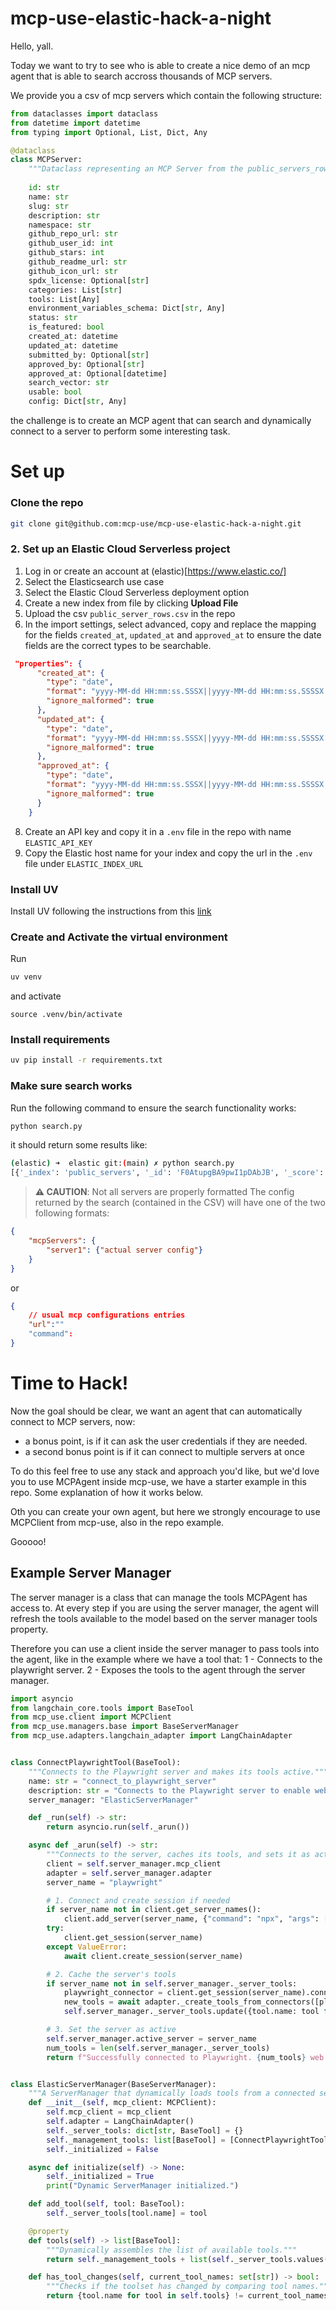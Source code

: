 # mcp-use-elastic-hack-a-night

Hello, yall.

Today we want to try to see who is able to create a nice demo of an mcp agent that is able to search accross thousands of MCP servers. 

We provide you a csv of mcp servers which contain the following structure: 

```python 
from dataclasses import dataclass
from datetime import datetime
from typing import Optional, List, Dict, Any

@dataclass
class MCPServer:
    """Dataclass representing an MCP Server from the public_servers_rows.csv dataset"""
    
    id: str
    name: str
    slug: str
    description: str
    namespace: str
    github_repo_url: str
    github_user_id: int
    github_stars: int
    github_readme_url: str
    github_icon_url: str
    spdx_license: Optional[str]
    categories: List[str]
    tools: List[Any]
    environment_variables_schema: Dict[str, Any]
    status: str
    is_featured: bool
    created_at: datetime
    updated_at: datetime
    submitted_by: Optional[str]
    approved_by: Optional[str]
    approved_at: Optional[datetime]
    search_vector: str
    usable: bool
    config: Dict[str, Any]
```

the challenge is to create an MCP agent that can search and dynamically connect to a server to perform some interesting task.

# Set up

### Clone the repo
```bash 
git clone git@github.com:mcp-use/mcp-use-elastic-hack-a-night.git
```

### 2. Set up an Elastic Cloud Serverless project

1. Log in or create an account at (elastic)[https://www.elastic.co/]
2. Select the Elasticsearch use case
3. Select the Elastic Cloud Serverless deployment option
4. Create a new index from file by clicking **Upload File** 
5. Upload the csv `public_server_rows.csv` in the repo
6. In the import settings, select advanced, copy and replace the mapping for the fields `created_at`, `updated_at` and `approved_at` to ensure the date fields are the correct types to be searchable.
```json
 "properties": {
      "created_at": {
        "type": "date",
        "format": "yyyy-MM-dd HH:mm:ss.SSSX||yyyy-MM-dd HH:mm:ss.SSSSX||yyyy-MM-dd HH:mm:ss.SSSSSX||yyyy-MM-dd HH:mm:ss.SSSSSSX",
        "ignore_malformed": true
      },
      "updated_at": {
        "type": "date",
        "format": "yyyy-MM-dd HH:mm:ss.SSSX||yyyy-MM-dd HH:mm:ss.SSSSX||yyyy-MM-dd HH:mm:ss.SSSSSX||yyyy-MM-dd HH:mm:ss.SSSSSSX",
        "ignore_malformed": true
      },
      "approved_at": {
        "type": "date",
        "format": "yyyy-MM-dd HH:mm:ss.SSSX||yyyy-MM-dd HH:mm:ss.SSSSX||yyyy-MM-dd HH:mm:ss.SSSSSX||yyyy-MM-dd HH:mm:ss.SSSSSSX",
        "ignore_malformed": true
      }
    }
```
8. Create an API key and copy it in a `.env` file in the repo with name `ELASTIC_API_KEY`
9. Copy the Elastic host name for your index and copy the url in the `.env` file under `ELASTIC_INDEX_URL`

### Install UV
Install UV following the instructions from this [link](https://docs.astral.sh/uv/getting-started/installation/)

### Create and Activate the virtual environment

Run 
```bash 
uv venv
```
and activate
```
source .venv/bin/activate
```

### Install requirements

```bash
uv pip install -r requirements.txt
```

### Make sure search works
Run the following command to ensure the search functionality works: 
```bash 
python search.py
```
it should return some results like: 
```bash 
(elastic) ➜  elastic git:(main) ✗ python search.py
[{'_index': 'public_servers', '_id': 'F0AtupgBA9pwI1pDAbJB', '_score': 5.6726255, '_source': {'environment_variables_schema': '{"type":"object","required":[],"properties":{}}', 'description': 'Integrates with the Tavily API to provide web search capabilities, enabling internet searches and fact-checking for up-to-date information retrieval.', 'created_at': '2025-08-13 02:47:33.760164+00', 'github_repo_url': 'https://github.com/algonacci/mcp-tavily-search', 'github_stars': 0, 'tools': '[]', 'usable': False, 'search_vector': "'api':7 'capabl':12 'check':19 'date':24 'enabl':13 'fact':18 'fact-check':17 'inform':25 'integr':3 'internet':14 'provid':9 'retriev':26 'search':2,11,15 'tavili':1,6 'up-to-d':21 'web':10", 'updated_at': '2025-08-13 02:47:33.76017+00', 'approved_at': '2025-08-13 02:47:33.760172+00', 'name': 'Tavily Search', 'namespace': 'algonacci', 'id': 'ae6de2d8-f963-35d8-0af8-ba57be494c1b', 'categories': '["general"]', 'github_user_id': 0, 'config': '{"mcpServers":{"tavily_search":{"args":["--directory","%USERPROFILE%/Documents/GitHub/mcp-tavily-search","run","python","main.py"],"command":"uv"}}}', 'slug': 'algonacci-tavily-search-tavily-search', 'github_i\
```

> **⚠️ CAUTION**: Not all servers are properly formatted
The config returned by the search (contained in the CSV) will have one of the two following formats:

```json
{
    "mcpServers": {
        "server1": {"actual server config"}
    }
}
```
or 
```json
{
    // usual mcp configurations entries 
    "url":""
    "command":
}
```


# Time to Hack!

Now the goal should be clear, we want an agent that can automatically connect to MCP servers, now:
* a bonus point, is if it can ask the user credentials if they are needed.
* a second bonus point is if it can connect to multiple servers at once

To do this feel free to use any stack and approach you'd like, but we'd love you to use MCPAgent inside mcp-use, 
we have a starter example in this repo. Some explanation of how it works below.

Oth you can create your own agent, but here we strongly encourage to use MCPClient from mcp-use, also in the repo 
example.

Gooooo!

## Example Server Manager

The server manager is a class that can manage the tools MCPAgent has access to. 
At every step if you are using the server manager, the agent will refresh the tools available to the model based on the server manager tools property. 

Therefore you can use a client inside the server manager to pass tools into the agent, like in the example where we have a tool that: 
1 - Connects to the playwright server.
2 - Exposes the tools to the agent through the server manager.

```python
import asyncio
from langchain_core.tools import BaseTool
from mcp_use.client import MCPClient
from mcp_use.managers.base import BaseServerManager
from mcp_use.adapters.langchain_adapter import LangChainAdapter


class ConnectPlaywrightTool(BaseTool):
    """Connects to the Playwright server and makes its tools active."""
    name: str = "connect_to_playwright_server"
    description: str = "Connects to the Playwright server to enable web browsing and scraping tools."
    server_manager: "ElasticServerManager"

    def _run(self) -> str:
        return asyncio.run(self._arun())

    async def _arun(self) -> str:
        """Connects to the server, caches its tools, and sets it as active."""
        client = self.server_manager.mcp_client
        adapter = self.server_manager.adapter
        server_name = "playwright"

        # 1. Connect and create session if needed
        if server_name not in client.get_server_names():
            client.add_server(server_name, {"command": "npx", "args": ["@playwright/mcp@latest"]})
        try:
            client.get_session(server_name)
        except ValueError:
            await client.create_session(server_name)

        # 2. Cache the server's tools
        if server_name not in self.server_manager._server_tools:
            playwright_connector = client.get_session(server_name).connector
            new_tools = await adapter._create_tools_from_connectors([playwright_connector])
            self.server_manager._server_tools.update({tool.name: tool for tool in new_tools})

        # 3. Set the server as active
        self.server_manager.active_server = server_name
        num_tools = len(self.server_manager._server_tools)
        return f"Successfully connected to Playwright. {num_tools} web browsing tools are now available."


class ElasticServerManager(BaseServerManager):
    """A ServerManager that dynamically loads tools from a connected server."""
    def __init__(self, mcp_client: MCPClient):
        self.mcp_client = mcp_client
        self.adapter = LangChainAdapter()
        self._server_tools: dict[str, BaseTool] = {}
        self._management_tools: list[BaseTool] = [ConnectPlaywrightTool(server_manager=self)]
        self._initialized = False

    async def initialize(self) -> None:
        self._initialized = True
        print("Dynamic ServerManager initialized.")

    def add_tool(self, tool: BaseTool):
        self._server_tools[tool.name] = tool

    @property
    def tools(self) -> list[BaseTool]:
        """Dynamically assembles the list of available tools."""
        return self._management_tools + list(self._server_tools.values())

    def has_tool_changes(self, current_tool_names: set[str]) -> bool:
        """Checks if the toolset has changed by comparing tool names."""
        return {tool.name for tool in self.tools} != current_tool_names
```